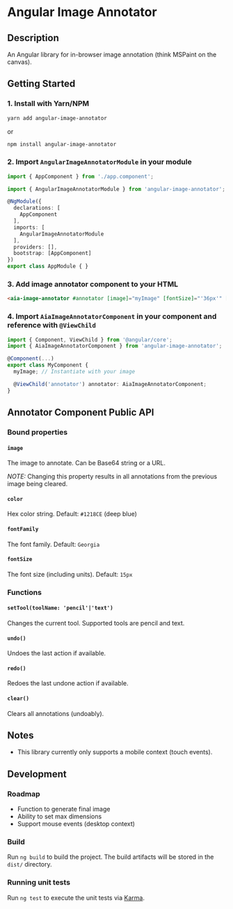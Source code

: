 # Angular Image Annotator

## Description
An Angular library for in-browser image annotation (think MSPaint on the canvas).

## Getting Started

### 1. Install with Yarn/NPM
```bash
yarn add angular-image-annotator
```
or
```bash
npm install angular-image-annotator
```

### 2. Import `AngularImageAnnotatorModule` in your module
```typescript
import { AppComponent } from './app.component';

import { AngularImageAnnotatorModule } from 'angular-image-annotator';

@NgModule({
  declarations: [
    AppComponent
  ],
  imports: [
    AngularImageAnnotatorModule
  ],
  providers: [],
  bootstrap: [AppComponent]
})
export class AppModule { }

```

### 3. Add image annotator component to your HTML
```html
<aia-image-annotator #annotator [image]="myImage" [fontSize]="'36px'" [fontFamily]="'Times'" [color]="'#000000'"></aia-image-annotator>
```


### 4. Import `AiaImageAnnotatorComponent` in your component and reference with `@ViewChild`
```typescript
import { Component, ViewChild } from '@angular/core';
import { AiaImageAnnotatorComponent } from 'angular-image-annotator';

@Component(...)
export class MyComponent {
  myImage; // Instantiate with your image

  @ViewChild('annotator') annotator: AiaImageAnnotatorComponent;
}
```

## Annotator Component Public API
### Bound properties

#### `image`
The image to annotate. Can be Base64 string or a URL.

*NOTE:* Changing this property results in all annotations from the previous image being cleared.

#### `color`
Hex color string.
Default: `#1218CE` (deep blue)

#### `fontFamily`
The font family.
Default: `Georgia`

#### `fontSize`
The font size (including units).
Default: `15px`

### Functions

#### `setTool(toolName: 'pencil'|'text')`
Changes the current tool. Supported tools are pencil and text.

#### `undo()`
Undoes the last action if available.

#### `redo()`
Redoes the last undone action if available.

#### `clear()`
Clears all annotations (undoably).

## Notes
- This library currently only supports a mobile context (touch events).

## Development

### Roadmap
- Function to generate final image
- Ability to set max dimensions
- Support mouse events (desktop context)

### Build

Run `ng build` to build the project. The build artifacts will be stored in the `dist/` directory.

### Running unit tests

Run `ng test` to execute the unit tests via [Karma](https://karma-runner.github.io).
